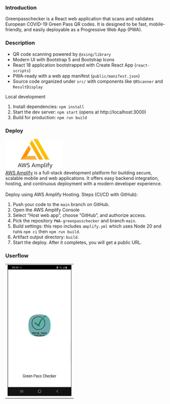 ### Introduction

Greenpasschecker is a React web application that scans and validates European COVID-19 Green Pass QR codes. It is designed to be fast, mobile-friendly, and easily deployable as a Progressive Web App (PWA).

### Description

- QR code scanning powered by `@zxing/library`
- Modern UI with Bootstrap 5 and Bootstrap Icons
- React 18 application bootstrapped with Create React App (`react-scripts`)
- PWA-ready with a web app manifest (`public/manifest.json`)
- Source code organized under `src/` with components like `QRScanner` and `ResultDisplay`

Local development

1. Install dependencies: `npm install`
2. Start the dev server: `npm start` (opens at http://localhost:3000)
3. Build for production: `npm run build`

### Deploy

<div align="left">
  <img src="docs/img/amplify-logo.png" alt="AWS Amplify" width="180" />
</div>
<a href="https://aws.amazon.com/amplify/" target="_blank" rel="noopener noreferrer">AWS Amplify</a> is a full-stack development platform for building secure, scalable mobile and web applications. It offers easy backend integration, hosting, and continuous deployment with a modern developer experience. <br/><br/>
Deploy using AWS Amplify Hosting. Steps (CI/CD with GitHub):

1. Push your code to the `main` branch on GitHub.
2. Open the AWS Amplify Console
3. Select “Host web app”, choose “GitHub”, and authorize access.
4. Pick the repository `PWA-greenpasschecker` and branch `main`.
5. Build settings: this repo includes `amplify.yml` which uses Node 20 and runs `npm ci` then `npm run build`.
6. Artifact output directory: `build`.
7. Start the deploy. After it completes, you will get a public URL.

### Userflow

<div align="left">
<table>
  <tr>
    <td><img src="docs/img/greenpasschecker-usage.gif" alt="Greenpasschecker App Usage Demo" width="200"/></td>
  </tr>
</table>
</div>
